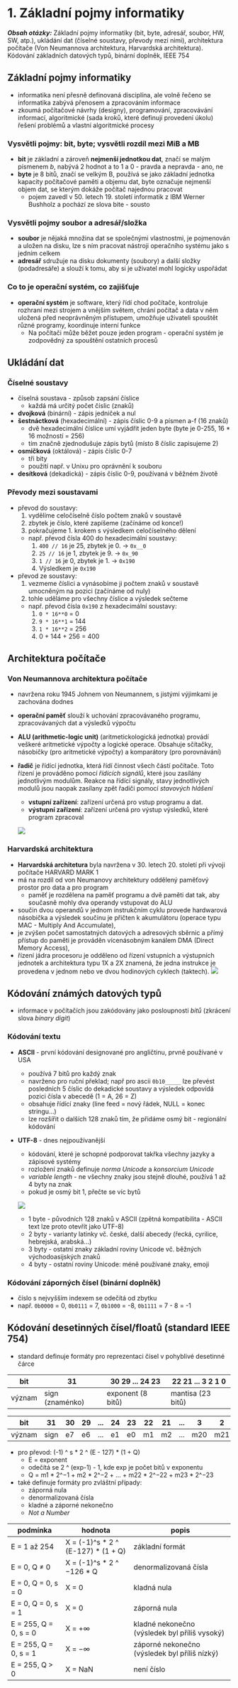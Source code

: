 # 1. Základní pojmy informatiky

***Obsah otázky:*** Základní pojmy informatiky (bit, byte, adresář, soubor, HW, SW, atp.), ukládání dat (číselné soustavy, převody  mezi nimi), architektura počítače (Von Neumannova architektura, Harvardská architektura). Kódování základních  datových typů, binární doplněk, IEEE 754

## Základní pojmy informatiky
- informatika není přesně definovaná disciplína, ale volně řečeno se informatika zabývá přenosem a zpracováním informace
- zkoumá počítačové návrhy (designy), programování, zpracovávání informací, algoritmické (sada kroků, které definují provedení úkolu) řešení problémů a vlastní algoritmické procesy

### Vysvětli pojmy: bit, byte; vysvětli rozdíl mezi MiB a MB
- **bit** je základní a zároveň **nejmenší jednotkou dat**, značí se malým písmenem *b*, nabývá 2 hodnot a to 1 a 0 - pravda a nepravda - ano, ne
- **byte** je 8 bitů, značí se velkým B, používá se jako základní jednotka kapacity počítačové paměti a objemu dat, byte označuje nejmenší objem dat, se kterým dokáže počítač najednou pracovat
    - pojem zavedl v 50. letech 19. století informatik z IBM Werner Bushholz a pochází ze slova bite - sousto

### Vysvětli pojmy soubor a adresář/složka
- **soubor** je nějaká množina dat se společnými vlastnostmi, je pojmenován a uložen na disku, lze s ním pracovat nástroji operačního systému jako s jedním celkem
- **adresář** sdružuje na disku dokumenty (soubory) a další složky (podadresáře) a slouží k tomu, aby si je uživatel mohl logicky uspořádat

### Co to je operační systém, co zajišťuje
- **operační systém** je software, který řídí chod počítače, kontroluje rozhraní mezi strojem a vnějším světem, chrání počítač a data v něm uložená před neoprávněným přístupem, umožňuje uživateli spouštět různé programy, koordinuje interní funkce
    - Na počítači může běžet pouze jeden program - operační systém je zodpovědný za spouštění ostatních procesů

## Ukládání dat
### Číselné soustavy
- číselná soustava - způsob zapsání číslice
    - každá má určitý počet číslic (znaků)
- **dvojková** (binární) - zápis jedniček a nul
- **šestnáctková** (hexadecimální) - zápis číslic 0-9 a písmen a-f (16 znaků)
    - dvě hexadecimální číslice umí vyjádřit jeden byte (byte je 0-255, 16 * 16 možností = 256)
    - tím značně zjednodušuje zápis bytů (místo 8 číslic zapisujeme 2)
- **osmičková** (oktálová) - zápis číslic 0-7
    - tři bity
    - použití např. v Unixu pro oprávnění k souboru
- **desítková** (dekadická) - zápis číslic 0-9, používaná v běžném životě 

### Převody mezi soustavami
- převod do soustavy:
  1. vydělíme celočíselně číslo počtem znaků v soustavě
  2. zbytek je číslo, které zapíšeme (začínáme od konce!)
  3. pokračujeme 1. krokem s výsledkem celočíselného dělení
    - např. převod čísla 400 do hexadecimální soustavy:  
        1. `400 // 16` je 25, zbytek je 0. -> `0x__0`
        2. `25 // 16` je 1, zbytek je 9. -> `0x_90`
        3. `1 // 16` je 0, zbytek je 1. -> `0x190`
        4. Výsledkem je `0x190`
- převod ze soustavy:
  1. vezmeme číslici a vynásobíme ji počtem znaků v soustavě umocněným na pozici (začínáme od nuly)
  2. tohle uděláme pro všechny číslice a výsledek sečteme
    - např. převod čísla `0x190` z hexadecimální soustavy:
        1. `0 * 16**0` = 0
        2. `9 * 16**1` = 144
        3. `1 * 16**2` = 256
        4. 0 + 144 + 256 = 400

## Architektura počítače
### Von Neumannova architektura počítače
- navržena roku 1945 Johnem von Neumannem, s jistými výjimkami je zachována dodnes
- **operační paměť** slouží k uchování zpracovávaného programu, zpracovávaných dat a výsledků výpočtu
- **ALU (arithmetic-logic unit)** (aritmetickologická jednotka) provádí veškeré aritmetické výpočty a logické operace. Obsahuje sčítačky, násobičky (pro aritmetické výpočty) a komparátory (pro porovnávání)
- **řadič** je řídící jednotka, která řídí činnost všech částí počítače. Toto řízení je prováděno pomocí *řídících signálů*, které jsou zasílány jednotlivým modulům. Reakce na řídící signály, stavy jednotlivých modulů jsou naopak zasílany zpět řadiči pomocí *stavových hlášení*
    - **vstupní zařízení**: zařízení určená pro vstup programu a dat.
    - **výstupní zařízení**: zařízení určená pro výstup výsledků, které program zpracoval

  ![](./Neumann.png)

### Harvardská architektura
- **Harvardská architetura** byla navržena v 30. letech 20. století při vývoji počítače HARVARD MARK 1 
- má na rozdíl od von Neumanovy architektury oddělený paměťový prostor pro data a pro program
    - paměť je rozdělena na paměť programu a dvě paměti dat tak, aby současně mohly dva operandy vstupovat do ALU
- součin dvou operandů v jednom instrukčním cyklu provede hardwarová násobička a výsledek součinu je přičten k akumulátoru (operace typu MAC - Multiply And Accumulate),
- je zvýšen počet samostatných datových a adresových sběrnic a přímý přístup do paměti je prováděn vícenásobným kanálem DMA (Direct Memory Access),
- řízení jádra procesoru je odděleno od řízení vstupních a výstupních jednotek a architektura typu 1X a 2X znamená, že jedna instrukce je provedena v jednom nebo ve dvou hodinových cyklech (taktech).
  ![](./Hardvard.png)

## Kódování známých datových typů
- informace v počítačích jsou zakódovány jako posloupnosti *bitů* (zkrácení slova *binary digit*)

### Kódování textu
- **ASCII** - první kódování designované pro angličtinu, prvně používané v USA
    - používá 7 bitů pro každý znak
    - navrženo pro ruční překlad; např pro ascii `0b10_____` lze převést posledních 5 číslic do dekadické soustavy a výsledek odpovídá pozici čísla v abecedě (1 = A, 26 = Z)
    - obsahuje řídící znaky (line feed = nový řádek, NULL = konec stringu...)
    - lze rozšířit o dalších 128 znaků tím, že přidáme osmý bit - regionální kódování
- **UTF-8** - dnes nejpoužívanější
    - kódování, které je schopné podporovat takřka všechny jazyky a zápisové systémy 
    - rozložení znaků definuje *norma Unicode* a *konsorcium Unicode* 
    - *variable length* - ne všechny znaky jsou stejně dlouhé, používá 1 až 4 byty na znak
    - pokud je osmý bit 1, přečte se víc bytů 

  ![](./UTF8.png)
    - 1 byte - původních 128 znaků v ASCII (zpětná kompatibilita - ASCII text lze proto otevřít jako UTF-8)
    - 2 byty - varianty latinky vč. české, další abecedy (řecká, cyrilice, hebrejská, arabská...) 
    - 3 byty - ostatní znaky základní roviny Unicode vč. běžných východoasijských znaků
    - 4 byty - ostatní roviny Unicode: méně používané znaky, emoji

### Kódování záporných čísel (binární doplněk)
- číslo s nejvyšším indexem se odečítá od zbytku
- např. `0b0000` = 0, `0b0111` = 7, `0b1000` = -8, `0b1111` = 7 - 8 = -1

## Kódování desetinných čísel/floatů (standard IEEE 754)
- standard definuje formáty pro reprezentaci čísel v pohyblivé desetinné čárce

| bit    | 31              | 30 29 ... 24 23   | 22 21 ... 3 2 1 0 |
| ------ | --------------- | ----------------- | ----------------- |
| význam | sign (znaménko) | exponent (8 bitů) | mantisa (23 bitů) |

| bit    | 31   | 30  | 29  | ... | 24  | 23  | 22  | 21  | ... | 3   | 2   | 1   | 0   |
| ------ | ---- | --- | --- | --- | --- | --- | --- | --- | --- | --- | --- | --- | --- |
| význam | sign | e7  | e6  | ... | e1  | e0  | m1  | m2  | ... | m20 | m21 | m22 | m23 |

- pro převod: (-1) ^ s * 2 ^ (E - 127) * (1 + Q)
    - E = exponent
    - odečítá se 2 ^ (exp-1) - 1, kde exp je počet bitů v exponentu
    - Q = m1 * 2^−1 + m2 * 2^−2 + … + m22 * 2^−22 + m23 * 2^−23
- také definuje formáty pro zvláštní případy:
    - záporná nula
    - denormalizovaná čísla
    - kladné a záporné nekonečno
    - *Not a Number* 

| podmínka              | hodnota                            | popis                                         |
| --------------------- | ---------------------------------- | --------------------------------------------- |
| E = 1 až 254          | X = (-1)^s * 2 ^ (E-127) * (1 + Q) | základní formát                               |
| E = 0, Q ≠ 0          | X = (-1)^s * 2 ^ −126 * Q          | denormalizovaná čísla                         |
| E = 0, Q = 0, s = 0   | X = 0                              | kladná nula                                   |
| E = 0, Q = 0, s = 1   | X = 0                              | záporná nula                                  |
| E = 255, Q = 0, s = 0 | X = +∞                             | kladné nekonečno (výsledek byl příliš vysoký) |
| E = 255, Q = 0, s = 1 | X = −∞                             | záporné nekonečno (výsledek byl příliš nízký) |
| E = 255, Q > 0        | X = NaN                            | není číslo                                    |